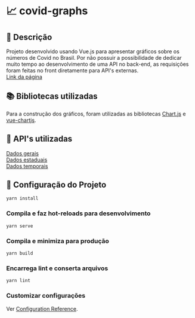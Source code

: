 # :chart_with_upwards_trend: covid-graphs

## :page_with_curl: Descrição
Projeto desenvolvido usando Vue.js para apresentar gráficos sobre os números de Covid no Brasil. Por não possuir a possibilidade de dedicar muito tempo ao desenvolvimento de uma API no back-end, as requisições foram feitas no front diretamente para API's externas.  
[Link da página](https://clarascovidgraphs.netlify.app)

## :books: Bibliotecas utilizadas
Para a construção dos gráficos, foram utilizadas as bibliotecas [Chart.js](https://www.chartjs.org) e [vue-chartjs](https://vue-chartjs.org).

## :game_die: API's utilizadas
[Dados gerais](https://xx9p7hp1p7.execute-api.us-east-1.amazonaws.com/prod/PortalGeralApi)  
[Dados estaduais](https://xx9p7hp1p7.execute-api.us-east-1.amazonaws.com/prod/PortalEstadoRegiao)  
[Dados temporais](https://xx9p7hp1p7.execute-api.us-east-1.amazonaws.com/prod/PortalCasos)

## :wrench: Configuração do Projeto

```
yarn install
```

### Compila e faz hot-reloads para desenvolvimento
```
yarn serve
```

### Compila e minimiza para produção
```
yarn build
```

### Encarrega lint e conserta arquivos
```
yarn lint
```

### Customizar configurações
Ver [Configuration Reference](https://cli.vuejs.org/config/).
